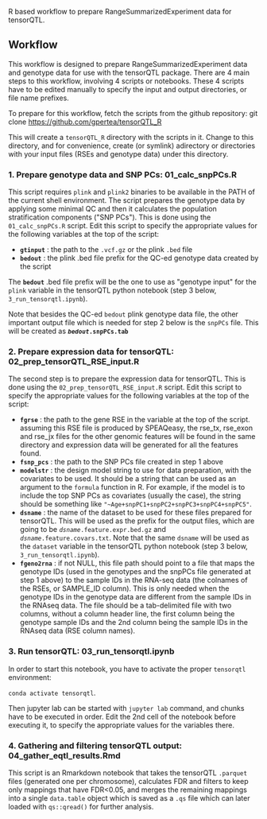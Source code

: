 R based workflow to prepare RangeSummarizedExperiment data for tensorQTL.

## Workflow

This workflow is designed to prepare RangeSummarizedExperiment data and genotype data for use with the tensorQTL package. There are 4 main steps to this workflow, involving 4 scripts or notebooks. These 4 scripts have to be edited manually to specify the input and output directories, or file name prefixes.

To prepare for this workflow, fetch the scripts from the github repository: git clone <https://github.com/gpertea/tensorQTL_R>

This will create a `tensorQTL_R` directory with the scripts in it. Change to this directory, and for convenience, create (or symlink) adirectory or directories with your input files (RSEs and genotype data) under this directory.

### 1. Prepare genotype data and SNP PCs: 01_calc_snpPCs.R

This script requires `plink` and `plink2` binaries to be available in the PATH of the current shell environment. The script prepares the genotype data by applying some minimal QC and then it calculates the population stratification components ("SNP PCs"). This is done using the `01_calc_snpPCs.R` script. Edit this script to specify the appropriate values for the following variables at the top of the script:

-   **`gtinput`** : the path to the `.vcf.gz` or the plink `.bed` file
-   **`bedout`** : the plink .bed file prefix for the QC-ed genotype data created by the script

The **`bedout`** .bed file prefix will be the one to use as "genotype input" for the `plink` variable in the tensorQTL python notebook (step 3 below, `3_run_tensorqtl.ipynb`).

Note that besides the QC-ed `bedout` plink genotype data file, the other important output file which is needed for step 2 below is the `snpPCs` file. This will be created as ***`bedout`*****`.snpPCs.tab`**

### 2. Prepare expression data for tensorQTL: 02_prep_tensorQTL_RSE_input.R

The second step is to prepare the expression data for tensorQTL. This is done using the `02_prep_tensorQTL_RSE_input.R` script. Edit this script to specify the appropriate values for the following variables at the top of the script:

-   **`fgrse`** : the path to the gene RSE in the variable at the top of the script. assuming this RSE file is produced by SPEAQeasy, the rse_tx, rse_exon and rse_jx files for the other genomic features will be found in the same directory and expression data will be generated for all the features found.
-   **`fsnp_pcs`** : the path to the SNP PCs file created in step 1 above
-   **`modelstr`** : the design model string to use for data preparation, with the covariates to be used. It should be a string that can be used as an argument to the `formula` function in R. For example, if the model is to include the top SNP PCs as covariates (usually the case), the string should be something like `"~Age+snpPC1+snpPC2+snpPC3+snpPC4+snpPC5"`.
-   **`dsname`** : the name of the dataset to be used for these files prepared for tensorQTL. This will be used as the prefix for the output files, which are going to be *`dsname`*`.feature.expr.bed.gz` and *`dsname`*`.feature.covars.txt`. Note that the same `dsname` will be used as the `dataset` variable in the tensorQTL python notebook (step 3 below, `3_run_tensorqtl.ipynb`).
-   **`fgeno2rna`** : if not NULL, this file path should point to a file that maps the genotype IDs (used in the genotypes and the snpPCs file generated at step 1 above) to the sample IDs in the RNA-seq data (the colnames of the RSEs, or SAMPLE_ID column). This is only needed when the genotype IDs in the genotype data are different from the sample IDs in the RNAseq data. The file should be a tab-delimited file with two columns, without a column header line, the first column being the genotype sample IDs and the 2nd column being the sample IDs in the RNAseq data (RSE column names).

### 3. Run tensorQTL: 03_run_tensorqtl.ipynb

In order to start this notebook, you have to activate the proper `tensorqtl` environment:

`conda activate tensorqtl`.

Then jupyter lab can be started with `jupyter lab` command, and chunks have to be executed in order. 
Edit the 2nd cell of the notebook before executing it, to specify the appropriate values for the variables there. 


### 4. Gathering and filtering tensorQTL output: 04_gather_eqtl_results.Rmd

This script is an Rmarkdown notebook that takes the tensorQTL `.parquet` files (generated one per chromosome), calculates FDR and filters to keep only mappings that have FDR\<0.05, and merges the remaining mappings into a single `data.table` object which is saved as a `.qs` file which can later loaded with `qs::qread()` for further analysis.
